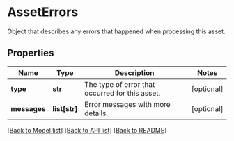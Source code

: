 # AssetErrors

Object that describes any errors that happened when processing this asset.
## Properties
Name | Type | Description | Notes
------------ | ------------- | ------------- | -------------
**type** | **str** | The type of error that occurred for this asset. | [optional] 
**messages** | **list[str]** | Error messages with more details. | [optional] 

[[Back to Model list]](../README.md#documentation-for-models) [[Back to API list]](../README.md#documentation-for-api-endpoints) [[Back to README]](../README.md)


